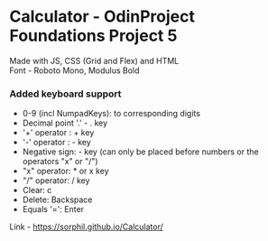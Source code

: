 # Calculator - OdinProject Foundations Project 5
Made with JS, CSS (Grid and Flex) and HTML  
Font - Roboto Mono, Modulus Bold

### Added keyboard support

 - 0-9 (incl NumpadKeys): to corresponding digits
 - Decimal point '.' - . key
 - '+' operator : + key
 -  '-' operator : - key
 - Negative sign: - key (can only be placed before numbers or the operators "x" or "/")
 - "x" operator: * or x key
 - "/" operator: / key
 - Clear: c
 - Delete:  Backspace
 - Equals '=':  Enter

Link - https://sorphil.github.io/Calculator/
